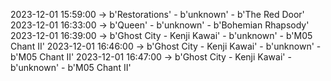 2023-12-01 15:59:00 -> b'Restorations' - b'unknown' - b'The Red Door'
2023-12-01 16:33:00 -> b'Queen' - b'unknown' - b'Bohemian Rhapsody'
2023-12-01 16:39:00 -> b'Ghost City - Kenji Kawai' - b'unknown' - b'M05 Chant II'
2023-12-01 16:46:00 -> b'Ghost City - Kenji Kawai' - b'unknown' - b'M05 Chant II'
2023-12-01 16:47:00 -> b'Ghost City - Kenji Kawai' - b'unknown' - b'M05 Chant II'
